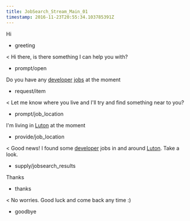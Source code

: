 ```yaml
---
title: JobSearch_Stream_Main_01
timestamp: 2016-11-23T20:55:34.103785391Z
---
```

Hi
* greeting

< Hi there, is there something I can help you with?
* prompt/open

Do you have any [developer](jobrole) [jobs](item_type) at the moment
* request/item

< Let me know where you live and I'll try and find something near to you?
* prompt/job_location

I'm living in [Luton](location) at the moment
* provide/job_location

< Good news! I found some [developer](jobrole) jobs in and around [Luton](location). Take a look.
* supply/jobsearch_results

Thanks
* thanks

< No worries. Good luck and come back any time :)
* goodbye
